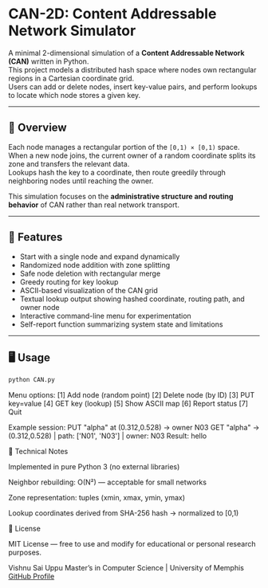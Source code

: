 # CAN-2D: Content Addressable Network Simulator

A minimal 2-dimensional simulation of a **Content Addressable Network (CAN)** written in Python.  
This project models a distributed hash space where nodes own rectangular regions in a Cartesian coordinate grid.  
Users can add or delete nodes, insert key-value pairs, and perform lookups to locate which node stores a given key.

---

## 🧩 Overview

Each node manages a rectangular portion of the `[0,1) × [0,1)` space.  
When a new node joins, the current owner of a random coordinate splits its zone and transfers the relevant data.  
Lookups hash the key to a coordinate, then route greedily through neighboring nodes until reaching the owner.

This simulation focuses on the **administrative structure and routing behavior** of CAN rather than real network transport.

---

## 🚀 Features

- Start with a single node and expand dynamically  
- Randomized node addition with zone splitting  
- Safe node deletion with rectangular merge  
- Greedy routing for key lookup  
- ASCII-based visualization of the CAN grid  
- Textual lookup output showing hashed coordinate, routing path, and owner node  
- Interactive command-line menu for experimentation  
- Self-report function summarizing system state and limitations  

---

## 🖥️ Usage

```bash
python CAN.py
```

Menu options:
[1] Add node (random point)
[2] Delete node (by ID)
[3] PUT key=value
[4] GET key (lookup)
[5] Show ASCII map
[6] Report status
[7] Quit

Example session:
PUT "alpha" at (0.312,0.528) → owner N03
GET "alpha" → (0.312,0.528) | path: ['N01', 'N03'] | owner: N03
Result: hello

🧠 Technical Notes

Implemented in pure Python 3 (no external libraries)

Neighbor rebuilding: O(N²) — acceptable for small networks

Zone representation: tuples (xmin, xmax, ymin, ymax)

Lookup coordinates derived from SHA-256 hash → normalized to [0,1)

🪪 License

MIT License — free to use and modify for educational or personal research purposes.

Vishnu Sai Uppu
Master’s in Computer Science | University of Memphis
[GitHub Profile](https://github.com/VishnuSaiU)
